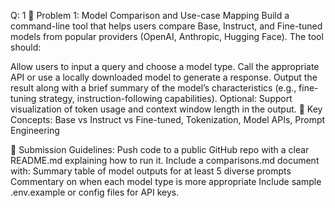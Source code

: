Q: 1
🔧 Problem 1: Model Comparison and Use-case Mapping
Build a command-line tool that helps users compare Base, Instruct, and Fine-tuned models from popular providers (OpenAI, Anthropic, Hugging Face). The tool should:

Allow users to input a query and choose a model type.
Call the appropriate API or use a locally downloaded model to generate a response.
Output the result along with a brief summary of the model’s characteristics (e.g., fine-tuning strategy, instruction-following capabilities).
Optional: Support visualization of token usage and context window length in the output.
🧠 Key Concepts:
Base vs Instruct vs Fine-tuned, Tokenization, Model APIs, Prompt Engineering

📝 Submission Guidelines:
Push code to a public GitHub repo with a clear README.md explaining how to run it.
Include a comparisons.md document with:
Summary table of model outputs for at least 5 diverse prompts
Commentary on when each model type is more appropriate
Include sample .env.example or config files for API keys.
